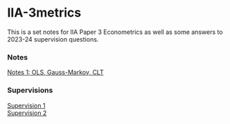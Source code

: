 # IIA-3metrics

This is a set notes for IIA Paper 3 Econometrics as well as some answers to 2023-24 supervision questions.

### Notes

<a href="https://emre-us.github.io/IIA-3metrics/Script/metrics-notes-1.html" title="Refresher">Notes 1: OLS, Gauss-Markov, CLT</a>



<p>

### Supervisions

<a href="https://emre-us.github.io/IIA-3metrics/Script/Supo1.html" title="Refresher">Supervision 1</a>
<br>
<a href="https://emre-us.github.io/IIA-3metrics/Script/Supo2.html" title="Refresher">Supervision 2</a>

</p>
